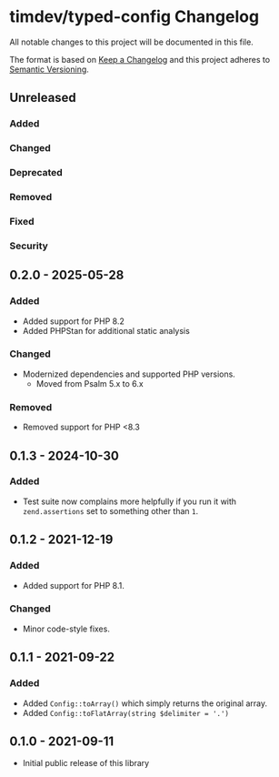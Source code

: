# timdev/typed-config Changelog

All notable changes to this project will be documented in this file.

The format is based on [Keep a Changelog](http://keepachangelog.com/en/1.0.0/)
and this project adheres to [Semantic Versioning](http://semver.org/spec/v2.0.0.html).

## Unreleased

### Added

### Changed

### Deprecated

### Removed

### Fixed

### Security

## 0.2.0 - 2025-05-28

### Added

* Added support for PHP 8.2
* Added PHPStan for additional static analysis

### Changed

* Modernized dependencies and supported PHP versions.
  * Moved from Psalm 5.x to 6.x 

### Removed

* Removed support for PHP <8.3

## 0.1.3 - 2024-10-30

### Added 

* Test suite now complains more helpfully if you run it with
  `zend.assertions` set to something other than `1`.

## 0.1.2 - 2021-12-19

### Added

* Added support for PHP 8.1.

### Changed

* Minor code-style fixes.

## 0.1.1 - 2021-09-22

### Added

* Added `Config::toArray()` which simply returns the original array.
* Added `Config::toFlatArray(string $delimiter = '.')`

## 0.1.0 - 2021-09-11

* Initial public release of this library
